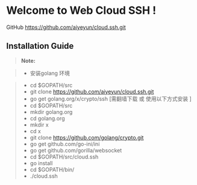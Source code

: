 Welcome to Web Cloud SSH !
===================

GitHub https://github.com/aiyeyun/cloud.ssh.git 

Installation Guide
-------------
> **Note:**

> - 安装golang 环境

> - cd $GOPATH/src
> - git clone https://github.com/aiyeyun/cloud.ssh.git
> - go get golang.org/x/crypto/ssh [需翻墙下载 或 使用以下方式安装 ]
> - cd $GOPATH/src
> - mkdir golang.org
> - cd golang.org
> - mkdir x
> - cd x
> - git clone https://github.com/golang/crypto.git
> - go get github.com/go-ini/ini
> - go get github.com/gorilla/websocket
> - cd $GOPATH/src/cloud.ssh
> - go install
> - cd $GOPATH/bin/
> - ./cloud.ssh